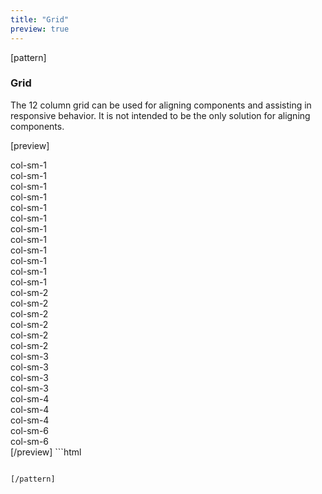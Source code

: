 ```yaml
---
title: "Grid"
preview: true
---
```


[pattern]
<h3>Grid</h3>

The 12 column grid can be used for aligning components and assisting in responsive behavior. It is not intended to be the only solution for aligning components. 

[preview]
<div class="container-fluid pl-grid-example">
    <div class="row">
        <div class="col-sm-1"><div>col-sm-1</div></div>
        <div class="col-sm-1"><div>col-sm-1</div></div>
        <div class="col-sm-1"><div>col-sm-1</div></div>
        <div class="col-sm-1"><div>col-sm-1</div></div>
        <div class="col-sm-1"><div>col-sm-1</div></div>
        <div class="col-sm-1"><div>col-sm-1</div></div>
        <div class="col-sm-1"><div>col-sm-1</div></div>
        <div class="col-sm-1"><div>col-sm-1</div></div>
        <div class="col-sm-1"><div>col-sm-1</div></div>
        <div class="col-sm-1"><div>col-sm-1</div></div>
        <div class="col-sm-1"><div>col-sm-1</div></div>
        <div class="col-sm-1"><div>col-sm-1</div></div>
    </div>
    <div class="row">
        <div class="col-sm-2"><div>col-sm-2</div></div>
        <div class="col-sm-2"><div>col-sm-2</div></div>
        <div class="col-sm-2"><div>col-sm-2</div></div>
        <div class="col-sm-2"><div>col-sm-2</div></div>
        <div class="col-sm-2"><div>col-sm-2</div></div>
        <div class="col-sm-2"><div>col-sm-2</div></div>
    </div>
    <div class="row">
        <div class="col-sm-3"><div>col-sm-3</div></div>
        <div class="col-sm-3"><div>col-sm-3</div></div>
        <div class="col-sm-3"><div>col-sm-3</div></div>
        <div class="col-sm-3"><div>col-sm-3</div></div>
    </div>
    <div class="row">
        <div class="col-sm-4"><div>col-sm-4</div></div>
        <div class="col-sm-4"><div>col-sm-4</div></div>
        <div class="col-sm-4"><div>col-sm-4</div></div>
    </div>
    <div class="row">
        <div class="col-sm-6"><div>col-sm-6</div></div>
        <div class="col-sm-6"><div>col-sm-6</div></div>
    </div>
</div>
[/preview]
```html

```

[/pattern]
